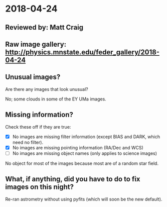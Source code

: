 # 2018-04-24

## Reviewed by:   Matt Craig 

## Raw image gallery: http://physics.mnstate.edu/feder_gallery/2018-04-24

## Unusual images?

Are there any images that look unusual? 

No; some clouds in some of the EY UMa images.

## Missing information?

Check these off if they are true:

- [x] No images are missing filter information (except BIAS and DARK, which need no filter).
- [x] No images are missing pointing information (RA/Dec and WCS)
- [ ] No images are missing object names (only applies to science images)

No object for most of the images because most are of a random star field.

## What, if anything, did you have to do to fix images on this night?

Re-ran astrometry without using pyfits (which will soon be the new default).
